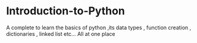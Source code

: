 # Introduction-to-Python
A complete to learn the basics of python ,its data types , function creation , dictionaries , linked list etc... All at one place
